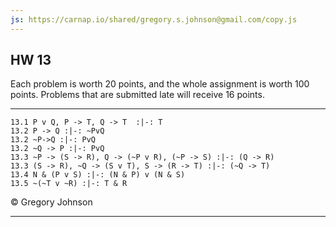 ```yaml
---
js: https://carnap.io/shared/gregory.s.johnson@gmail.com/copy.js
--- 
```


## HW 13

Each problem is worth 20 points, and the whole assignment is worth 100 points. Problems that are submitted late will receive 16 points. 

---

~~~{.ProofChecker .JohnsonSL options="fonts tabindent" guides="fitch" points="20" late-credit="16"}
13.1 P v Q, P -> T, Q -> T  :|-: T
13.2 P -> Q :|-: ~PvQ
13.2 ~P->Q :|-: PvQ
13.2 ~Q -> P :|-: PvQ
13.3 ~P -> (S -> R), Q -> (~P v R), (~P -> S) :|-: (Q -> R)
13.3 (S -> R), ~Q -> (S v T), S -> (R -> T) :|-: (~Q -> T)
13.4 N & (P v S) :|-: (N & P) v (N & S)  
13.5 ~(~T v ~R) :|-: T & R
~~~

<p>&copy; <script>document.write(new Date().getFullYear())</script> Gregory Johnson</p>
 
---